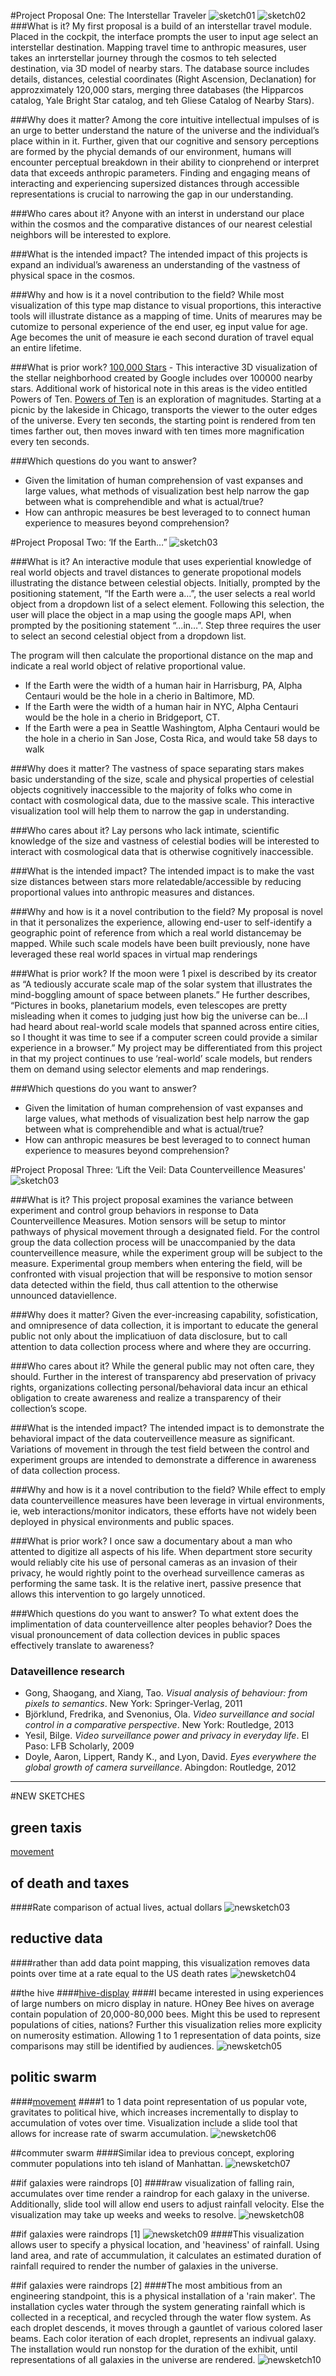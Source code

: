 #Project Proposal One: The Interstellar Traveler
![sketch01](https://github.com/moriartp/ms2/blob/master/sketches/20170209_150655.jpg)
![sketch02](https://github.com/moriartp/ms2/blob/master/sketches/20170209_150633.jpg)
###What is it? 
My first proposal is a build of an interstellar travel module. Placed in the cockpit, the interface prompts the user to input age select an interstellar destination. Mapping travel time to anthropic measures, user takes an inrterstellar journey through the cosmos to teh selected destination, via 3D model of nearby stars. The database source includes details, distances, celestial coordinates (Right Ascension, Declanation) for approzximately 120,000 stars, merging three databases (the Hipparcos catalog, Yale Bright Star catalog, and teh Gliese Catalog of Nearby Stars).

###Why does it matter? 
Among the core intuitive intellectual impulses of is an urge to better understand the nature of the universe and the individual’s place within in it. Further, given that our cognitive and sensory perceptions are formed by the phycial demands of our environment, humans will encounter perceptual breakdown in their ability to cionprehend or interpret data that exceeds anthropic parameters. Finding and engaging means of interacting and experiencing supersized distances through accessible representations is crucial to narrowing the gap in our understanding.

###Who cares about it? 
Anyone with an interst in understand our place within the cosmos and the comparative distances of our nearest celestial neighbors will be interested to explore.

###What is the intended impact? 
The intended impact of this projects is expand an individual’s awareness an understanding of the vastness of physical space in the cosmos.

###Why and how is it a novel contribution to the field? 
While most visualization of this type map distance to visual proportions, this interactive tools will illustrate distance as a mapping of time. Units of mearures may be cutomize to personal experience of the end user, eg input value for age. Age becomes the unit of measure ie each second duration of travel equal an entire lifetime.

###What is prior work? 
[100,000 Stars](http://stars.chromeexperiments.com/) - This interactive 3D visualization of the stellar neighborhood created by Google includes over 100000 nearby stars. Additional work of historical note in this areas is the video entitled Powers of Ten.  [Powers of Ten](https://www.youtube.com/watch?v=0fKBhvDjuy0) is an exploration of magnitudes. Starting at a picnic by the lakeside in Chicago, transports the viewer to the outer edges of the universe. Every ten seconds, the starting point is rendered from ten times farther out, then moves inward with ten times more magnification every ten seconds. 

###Which questions do you want to answer?
+ Given the limitation of human comprehension of vast expanses and large values, what methods of visualization best help narrow the gap between what is comprehendible and what is actual/true?
+ How can anthropic measures be best leveraged to to connect human experience to measures beyond comprehension? 

#Project Proposal Two: ‘If the Earth…”
![sketch03](https://github.com/moriartp/ms2/blob/master/sketches/20170209_151103.jpg)

###What is it? 
An interactive module that uses experiential knowledge of real world objects and travel distances to generate propotional models illustrating the distance between celestial objects. Initially, prompted by the positioning statement, “If the Earth were a…”, the user selects a real world object from a dropdown list of a select element. Following this selection, the user will place the object in a map using the google maps API, when prompted by the positioning statement “...in…”. Step three requires the user to select an second celestial object from a dropdown list.

The program will then calculate the proportional distance on the map and indicate a real world object of relative proportional value.
+ If the Earth were the width of a human hair in Harrisburg, PA, Alpha Centauri would be the hole in a cherio in Baltimore, MD.
+ If the Earth were the width of a human hair in NYC, Alpha Centauri would be the hole in a cherio in Bridgeport, CT.
+ If the Earth were a pea in Seattle Washingtom, Alpha Centauri would be the hole in a cherio in San Jose, Costa Rica, and would take 58 days to walk

###Why does it matter?
The vastness of space separating stars makes basic understanding of the size, scale and physical properties of celestial objects cognitively inaccessible to the majority of folks who come in contact with cosmological data, due to the massive scale. This interactive visualization tool will help them to narrow the gap in understanding.

###Who cares about it? 
Lay persons who lack intimate, scientific knowledge of the size and vastness of celestial bodies will be interested to interact with cosmological data that is otherwise cognitively inaccessible. 

###What is the intended impact?
The intended impact is to make the vast size distances between stars more relatedable/accessible by reducing proportional values into anthropic measures and distances.

###Why and how is it a novel contribution to the field? 
My proposal is novel in that it personalizes the experience, allowing end-user to self-identify a geographic point of reference from which a real world distancemay be mapped. While such scale models have been built previously, none have leveraged these real world spaces in virtual map renderings 

###What is prior work? 
If the moon were 1 pixel is described by its creator as “A tediously accurate scale map of the solar system that illustrates the mind-boggling amount of space between planets.” He further describes, “Pictures in books, planetarium models, even telescopes are pretty misleading when it comes to judging just how big the universe can be...I had heard about real-world scale models that spanned across entire cities, so I thought it was time to see if a computer screen could provide a similar experience in a browser.” My project may be differentiated from this project in that my project continues to use ‘real-world’ scale models, but renders them on demand using selector elements and map renderings.

###Which questions do you want to answer?
+ Given the limitation of human comprehension of vast expanses and large values, what methods of visualization best help narrow the gap between what is comprehendible and what is actual/true?
+ How can anthropic measures be best leveraged to to connect human experience to measures beyond comprehension? 

#Project Proposal Three: ‘Lift the Veil: Data Counterveillence Measures'
![sketch03](https://github.com/moriartp/ms2/blob/master/sketches/20170214_104130.jpg)

###What is it? 
This project proposal examines the variance between experiment and control group behaviors in response to Data Counterveillence Measures. Motion sensors will be setup to mintor pathways of physical movement through a designated field. For the control group the data collection process will be unaccompanied by the data counterveillence measure, while the experiment group will be subject to the measure. Experimental group members when entering the field, will be confronted with visual projection that will be responsive to motion sensor data detected within the field, thus call attention to the otherwise unnounced dataviellence.

###Why does it matter? 
Given the ever-increasing capability, sofistication, and omnipresence of data collection, it is important to educate the general public not only about the implicatiuon of data disclosure, but to call attention to data collection process where and where they are occurring.

###Who cares about it? 
While the general public may not often care, they should. Further in the interest of transparency abd preservation of privacy rights, organizations collecting personal/behavioral data incur an ethical obligation to create awareness and realize a transparency of their collection’s scope.

###What is the intended impact? 
The intended impact is to demonstrate the behavioral impact of the data couterveillence measure as significant. Variations of movement in through the test field between the control and experiment groups are intended to demonstrate a difference in awareness of data collection process.

###Why and how is it a novel contribution to the field? 
While effect to emply data counterveillence measures have been leverage in virtual environments, ie, web interactions/monitor indicators, these efforts have not widely been deployed in physical environments and public spaces.

###What is prior work? 
I once saw a documentary about a man who attented to digitize all aspects of his life. When department store security would reliably cite his use of personal cameras as an invasion of their privacy, he would rightly point to the overhead surveillence cameras as performing the same task. It is the relative inert, passive presence that allows this intervention to go largely unnoticed.

###Which questions do you want to answer?
To what extent does the implimentation of data counterveillence alter peoples behavior? Does the visual pronouncement of data collection devices in public spaces effectively translate to awareness?

### Dataveillence research
- Gong, Shaogang, and Xiang, Tao. *Visual analysis of behaviour: from pixels to semantics*. New York: Springer-Verlag, 2011
- Björklund, Fredrika, and Svenonius, Ola. *Video surveillance and social control in a comparative perspective*. New York: Routledge, 2013
- Yesil, Bilge. *Video surveillance power and privacy in everyday life*. El Paso: LFB Scholarly, 2009
- Doyle, Aaron, Lippert, Randy K., and Lyon, David. *Eyes everywhere the global growth of camera surveillance*. Abingdon: Routledge, 2012

______________________________________________________________________________________
#NEW SKETCHES

## green taxis
[movement](http://moriartp.github.io/projects/greemTaxi/) 

## of death and taxes
####Rate comparison of actual lives, actual dollars
![newsketch03](https://github.com/moriartp/ms2/blob/master/newSketches/03.jpg)

## reductive data
####rather than add data point mapping, this visualization removes data points over time at a rate equal to the US death rates
![newsketch04](https://github.com/moriartp/ms2/blob/master/newSketches/04.jpg)

##the hive
####[hive-display](http://moriartp.github.io/projects/realPopulations/) 
####I became interested in using experiences of large numbers on micro display in nature. HOney Bee hives on average contain population of 20,000-80,000 bees. Might this be used to represent populations of cities, nations? Further this visualization relies more explicity on numerosity estimation. Allowing 1 to 1 representation of data points, size comparisons may still be identified by audiences.
![newsketch05](https://github.com/moriartp/ms2/blob/master/newSketches/05.jpg)

## politic swarm
####[movement](http://moriartp.github.io/projects/movementTest/) 
####1 to 1 data point representation of us popular vote, gravitates to political hive, which increases incrementally to display to accumulation of votes over time. Visualization include a slide tool that allows for increase rate of swarm accumulation.
![newsketch06](https://github.com/moriartp/ms2/blob/master/newSketches/06.jpg)

##commuter swarm
####Similar idea to previous concept, exploring commuter populations into teh island of Manhattan.
![newsketch07](https://github.com/moriartp/ms2/blob/master/newSketches/07.jpg)

##if galaxies were raindrops [0]
####raw visualization of falling rain, accumulates over time render a raindrop for each galaxy in the universe. Additionally, slide tool will allow end users to adjust rainfall velocity. Else the visualization may take up weeks and weeks to resolve.
![newsketch08](https://github.com/moriartp/ms2/blob/master/newSketches/08.jpg)

##if galaxies were raindrops [1]
![newsketch09](https://github.com/moriartp/ms2/blob/master/newSketches/09.jpg)
####This visualization allows user to specify a physical location, and 'heaviness' of rainfall. Using land area, and rate of accummulation, it calculates an estimated duration of rainfall required to render the number of galaxies in the universe.


##if galaxies were raindrops [2]
####The most ambitious from an engineering standpoint, this is a physical installation of a 'rain maker'. The installation cycles water through the system generating rainfall which is collected in a receptical, and recycled through the water flow system. As each droplet descends, it moves through a gauntlet of various colored laser beams. Each color iteration of each droplet, represents an indivual galaxy. The installation would run nonstop for the duration of the exhibit, until representations of all galaxies in the universe are rendered.
![newsketch10](https://github.com/moriartp/ms2/blob/master/newSketches/10.jpg)
